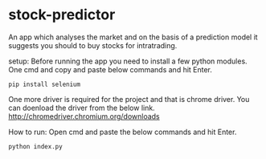 # stock-predictor
An app which analyses the market and on the basis of a prediction model it suggests you should to buy stocks for intratrading.

setup: Before running the app you need to install a few python modules. 
One cmd and copy and paste below commands and hit Enter.

    pip install selenium

One more driver is required for the project and that is chrome driver. You can doenload the driver from the below link.
    http://chromedriver.chromium.org/downloads

How to run: Open cmd and paste the below commands and hit Enter.
    
    python index.py
    
